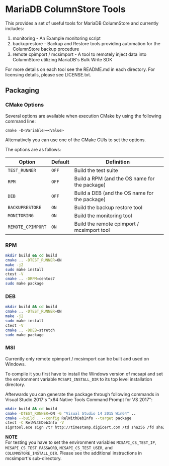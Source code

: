 # MariaDB ColumnStore Tools
This provides a set of useful tools for MariaDB ColumnStore and currently includes:
1. monitoring - An Example monitoring script
2. backuprestore - Backup and Restore tools providing automation for the ColumnStore backup procedure
3. remote cpimport / mcsimport - A tool to remotely inject data into ColumnStore utilizing MariaDB's Bulk Write SDK

For more details on each tool see the README.md in each directory. For licensing details, please see LICENSE.txt.

## Packaging

### CMake Options

Several options are available when execution CMake by using the following
command line:

```shell
cmake -D<Variable>=<Value>
```

Alternatively you can use one of the CMake GUIs to set the options.

The options are as follows:

| Option | Default | Definition |
| ------ | ------ | ---------- |
| ``TEST_RUNNER`` | ``OFF`` | Build the test suite |
| ``RPM`` | ``OFF`` | Build a RPM (and the OS name for the package) |
| ``DEB`` | ``OFF`` | Build a DEB (and the OS name for the package) |
| ``BACKUPRESTORE`` | ``ON`` | Build the backup restore tool |
| ``MONITORING`` | ``ON`` | Build the monitoring tool |
| ``REMOTE_CPIMPORT`` | ``ON`` | Build the remote cpimport / mcsimport tool |

### RPM
```bash
mkdir build && cd build
cmake .. -DTEST_RUNNER=ON
make -j2
sudo make install
ctest -V
cmake .. -DRPM=centos7
sudo make package
```

### DEB
```bash
mkdir build && cd build
cmake .. -DTEST_RUNNER=ON
make -j2
sudo make install
ctest -V
cmake .. -DDEB=stretch
sudo make package
```

### MSI
Currently only remote cpimport / mcsimport can be built and used on Windows.

To compile it you first have to install the Windows version of mcsapi and set the environment variable `MCSAPI_INSTALL_DIR` to its top level installation directory.

Afterwards you can generate the package through following commands in Visual Studio 2017's "x64 Native Tools Command Prompt for VS 2017":
```bash
mkdir build && cd build
cmake -DTEST_RUNNER=ON -G "Visual Studio 14 2015 Win64" ..
cmake --build . --config RelWithDebInfo --target package
ctest -C RelWithDebInfo -V
signtool.exe sign /tr http://timestamp.digicert.com /td sha256 /fd sha256 /a "MariaDB ColumnStore Remote CpImport-*-x64.msi"
```
**NOTE**  
For testing you have to set the environment variables `MCSAPI_CS_TEST_IP`, `MCSAPI_CS_TEST_PASSWORD`, `MCSAPI_CS_TEST_USER`, and `COLUMNSTORE_INSTALL_DIR`. Please see the additional instructions in mcsimport's sub-directory.
